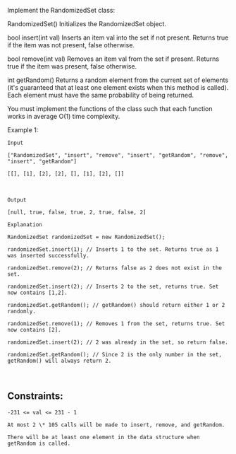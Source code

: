 Implement the RandomizedSet class:

RandomizedSet() Initializes the RandomizedSet object.

bool insert(int val) Inserts an item val into the set if not present. Returns true if the item was not present, false otherwise.

bool remove(int val) Removes an item val from the set if present. Returns true if the item was present, false otherwise.

int getRandom() Returns a random element from the current set of elements (it's guaranteed that at least one element exists when this method is called). Each element must have the same probability of being returned.

You must implement the functions of the class such that each function works in average O(1) time complexity.

Example 1:

    Input

    ["RandomizedSet", "insert", "remove", "insert", "getRandom", "remove", "insert", "getRandom"]

    [[], [1], [2], [2], [], [1], [2], []]

<br>

    Output

    [null, true, false, true, 2, true, false, 2]

    Explanation

    RandomizedSet randomizedSet = new RandomizedSet();

    randomizedSet.insert(1); // Inserts 1 to the set. Returns true as 1 was inserted successfully.

    randomizedSet.remove(2); // Returns false as 2 does not exist in the set.

    randomizedSet.insert(2); // Inserts 2 to the set, returns true. Set now contains [1,2].

    randomizedSet.getRandom(); // getRandom() should return either 1 or 2 randomly.

    randomizedSet.remove(1); // Removes 1 from the set, returns true. Set now contains [2].

    randomizedSet.insert(2); // 2 was already in the set, so return false.

    randomizedSet.getRandom(); // Since 2 is the only number in the set, getRandom() will always return 2.

<br>

## Constraints:

    -231 <= val <= 231 - 1

    At most 2 \* 105 calls will be made to insert, remove, and getRandom.

    There will be at least one element in the data structure when getRandom is called.
